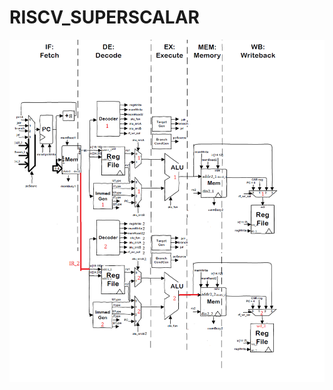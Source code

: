 # RISCV_SUPERSCALAR



![alt text](https://github.com/FilippoCheein/RISCV_SUPERSCALAR/blob/main/Superscalr_Architecture.png?raw=true)

